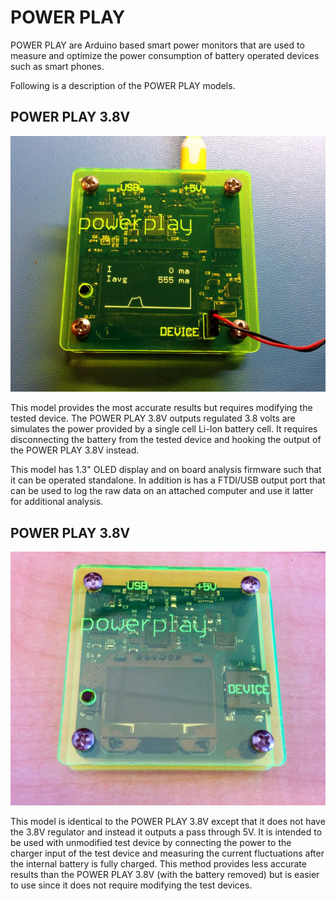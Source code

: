 POWER PLAY
==========

POWER PLAY are Arduino based smart power monitors that are used to measure and optimize the power consumption of battery operated devices such as smart phones. 

Following is a description of the POWER PLAY models.

POWER PLAY 3.8V
---------------
![](www/power_play_3v8.jpg)

This model provides the most accurate results but requires modifying the tested device. The POWER PLAY 3.8V outputs regulated 3.8 volts are simulates the power provided by a single cell Li-Ion battery cell. It requires disconnecting the battery from the tested device and hooking the output of the POWER PLAY 3.8V instead.

This model has 1.3" OLED display and on board analysis firmware such that it can be operated standalone. In addition is has a FTDI/USB output port that can be used to log the raw data on an attached computer and use it latter for additional analysis.

POWER PLAY 3.8V
---------------
![](www/power_play_5v.jpg)

This model is identical to the POWER PLAY 3.8V except that it does not have the 3.8V regulator and instead it outputs a pass through 5V. It is intended to be used with unmodified test device by connecting the power to the charger input of the test device and measuring the current fluctuations after the internal battery is fully charged. This method provides less accurate results than the POWER PLAY 3.8V (with the battery removed) but is easier to use since it does not require modifying the test devices.
